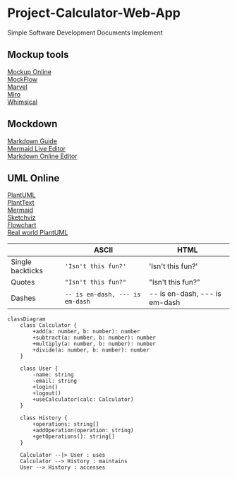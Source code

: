 # Project-Calculator-Web-App
Simple Software Development Documents Implement

## Mockup tools
[Mockup Online](https://app.moqups.com/)  
[MockFlow](https://wireframepro.mockflow.com/)  
[Marvel](https://marvelapp.com/)  
[Miro](https://miro.com/)  
[Whimsical](https://whimsical.com/)

## Mockdown
[Markdown Guide](https://www.markdownguide.org/)  
[Mermaid Live Editor](https://mermaid.live/edit#pako:eNqNUj1PwzAU_CuWp0RNq3y1STx0gYGNAbFAGFzbBEuJHfkDEUr-O25KQgIdasnS0_nu6d75HSGRlEEESY21vuW4UrgpBXBnQMANromtsZEKHM_46awwpR5GQNjmwFQADmPpj8WMq-3BKEzM1YLG1oa3dXe1gPJ3Ttk19L4U8-keNVvMtRa4YQhoo7ioZjBrMK__46taVlx4_hKR1iwgq9lvih5xJZrF6l80dse1e-sWmcuWKWy4FHp08vyy_JL7keFN3JE6N1QxMzG15__tNlmZ_f16_bU_p4WAm0dfIOwn0wi4uIRx94c3CJcMTAjTQyMYwIYpp6BuDYd5S2jeWMNKiFxJ2St2-1DCUvSOiq2RD50gEBllWQBtS7FhP4s7gi0WEB3hB0RZlGySXZoXaZRFRbyNAthBVGzyMErSMEvCNEvzOOsD-Cml04ebIonDIou3uyhPdnEaD92ehsdT8_4b1ej8RA)  
[Markdown Online Editor](https://stackedit.io/)

## UML Online
[PlantUML](https://www.plantuml.com/)  
[PlantText](https://www.planttext.com/)  
[Mermaid](https://mermaid.live/)  
[Sketchviz](https://sketchviz.com/)  
[Flowchart](http://flowchart.js.org/)  
[Real world PlantUML](http://real-world-plantuml.com/)

|                |ASCII                          |HTML                         |
|----------------|-------------------------------|-----------------------------|
|Single backticks|`'Isn't this fun?'`            |'Isn't this fun?'            |
|Quotes          |`"Isn't this fun?"`            |"Isn't this fun?"            |
|Dashes          |`-- is en-dash, --- is em-dash`|-- is en-dash, --- is em-dash|


```mermaid
classDiagram
    class Calculator {
        +add(a: number, b: number): number
        +subtract(a: number, b: number): number
        +multiply(a: number, b: number): number
        +divide(a: number, b: number): number
    }

    class User {
        -name: string
        -email: string
        +login()
        +logout()
        +useCalculator(calc: Calculator)
    }

    class History {
        +operations: string[]
        +addOperation(operation: string)
        +getOperations(): string[]
    }

    Calculator --|> User : uses
    Calculator --> History : maintains
    User --> History : accesses
